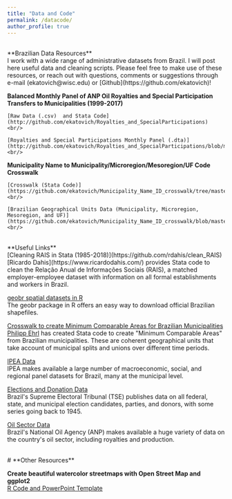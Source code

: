 ```yaml
---
title: "Data and Code"
permalink: /datacode/
author_profile: true
---
```

<br/>
**Brazilian Data Resources**<br/> 
I work with a wide range of administrative datasets from Brazil. I will post here useful data and cleaning scripts. Please feel free to make use of these resources, or reach out with questions, comments or suggestions through e-mail (ekatovich@wisc.edu) or [Github](https://github.com/ekatovich)! <br/> 


**Balanced Monthly Panel of ANP Oil Royalties and Special Participation Transfers to Municipalities (1999-2017)** <br/> 

	[Raw Data (.csv)  and Stata Code](http://github.com/ekatovich/Royalties_and_SpecialParticipations)  <br/> 

	[Royalties and Special Participations Monthly Panel (.dta)](http://github.com/ekatovich/Royalties_and_SpecialParticipations/blob/master/Data/Analysis/Royalties_and_SpecialPart_AnnualPanel_FINAL.dta) <br/> 



**Municipality Name to Municipality/Microregion/Mesoregion/UF Code Crosswalk** <br/> 

	[Crosswalk (Stata Code)](https://github.com/ekatovich/Municipality_Name_ID_crosswalk/tree/master)<br/> 

	[Brazilian Geographical Units Data (Municipality, Microregion, Mesoregion, and UF)](https://github.com/ekatovich/Municipality_Name_ID_crosswalk/blob/master/Raw_Brazil_GeographicalUnits.csv) <br/> 




<br/> 
**Useful Links** <br/> 
[Cleaning RAIS in Stata (1985-2018)](https://github.com/rdahis/clean_RAIS) <br/> 
[Ricardo Dahis](https://www.ricardodahis.com/) provides Stata code to clean the Relação Anual de Informações Sociais (RAIS), a matched employer-employee dataset with information on all formal establishments and workers in Brazil.  <br/> 

[geobr spatial datasets in R](https://cran.r-project.org/web/packages/geobr/vignettes/intro_to_geobr.html) <br/> 
The geobr package in R offers an easy way to download official Brazilian shapefiles.  <br/> 

[Crosswalk to create Minimum Comparable Areas for Brazilian Municipalities](https://sites.google.com/site/philippehrl/research) <br/> 
[Philipp Ehrl](https://sites.google.com/site/philippehrl/) has created Stata code to create "Minimum Comparable Areas" from Brazilian municipalities. These are coherent geographical units that take account of municipal splits and unions over different time periods.  <br/> 

[IPEA Data](http://www.ipeadata.gov.br/Default.aspx) <br/> 
IPEA makes available a large number of macroeconomic, social, and regional panel datasets for Brazil, many at the municipal level.  <br/> 

[Elections and Donation Data](http://www.tse.jus.br/eleicoes/estatisticas/repositorio-de-dados-eleitorais-1/repositorio-de-dados-eleitorais)<br/> 
Brazil's Supreme Electoral Tribunal (TSE) publishes data on all federal, state, and municipal election candidates, parties, and donors, with some series going back to 1945.<br/> 

[Oil Sector Data](http://www.anp.gov.br/dados-abertos-anp)<br/> 
Brazil's National Oil Agency (ANP) makes available a huge variety of data on the country's oil sector, including royalties and production. <br/> 

<br/> 
# **Other Resources**<br/> 

**Create beautiful watercolor streetmaps with Open Street Map and ggplot2**<br/> 
[R Code and PowerPoint Template](https://github.com/ekatovich/Streetmaps)

